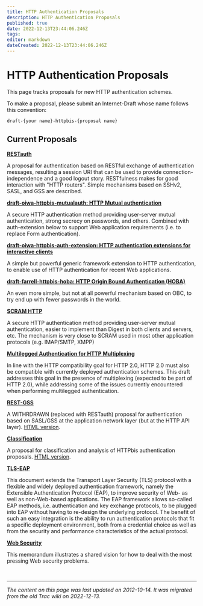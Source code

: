 ```yaml
---
title: HTTP Authentication Proposals
description: HTTP Authentication Proposals
published: true
date: 2022-12-13T23:44:06.246Z
tags: 
editor: markdown
dateCreated: 2022-12-13T23:44:06.246Z
---
```


# HTTP Authentication Proposals

This page tracks proposals for new HTTP authentication schemes.

To make a proposal, please submit an Internet-Draft whose name follows this convention:

    draft-{your name}-httpbis-{proposal name}

## Current Proposals

**[RESTauth](http://tools.ietf.org/html/draft-williams-http-rest-auth)**

A proposal for authentication based on RESTful exchange of authentication messages, resulting a session URI that can be used to provide connection-independence and a good logout story. RESTfulness makes for good interaction with "HTTP routers". Simple mechanisms based on SSHv2, SASL, and GSS are described.

**[draft-oiwa-httpbis-mutualauth: HTTP Mutual authentication](/group/httpbis/HttpAuthProposals/MutualAuth)**

A secure HTTP authentication method providing user-server mutual authentication, strong secrecy on passwords, and others. Combined with auth-extension below to support Web application requirements (i.e. to replace Form authentication).

**[draft-oiwa-httpbis-auth-extension: HTTP authentication extensions for interactive clients](/group/httpbis/HttpAuthProposals/AuthExtension)**

A simple but powerful generic framework extension to HTTP authentication, to enable use of HTTP authentication for recent Web applications.

**[draft-farrell-httpbis-hoba: HTTP Origin Bound Authentication (HOBA)](http://tools.ietf.org/html/draft-farrell-httpbis-hoba)**

An even more simple, but not at all powerful mechanism based on OBC, to try end up with fewer passwords in the world.

**[SCRAM HTTP](http://tools.ietf.org/html/draft-melnikov-httpbis-scram-auth)**

A secure HTTP authentication method providing user-server mutual authentication, easier to implement than Digest in both clients and servers, etc. The mechanism is very close to SCRAM used in most other application protocols (e.g. IMAP/SMTP, XMPP)

**[Multilegged Authentication for HTTP Multiplexing](http://tools.ietf.org/html/draft-montenegro-httpbis-multilegged-auth)**

In line with the HTTP compatibility goal for HTTP 2.0, HTTP 2.0 must also be compatible with currently deployed authentication schemes. This draft addresses this goal in the presence of multiplexing (expected to be part of HTTP 2.0), while addressing some of the issues currently encountered when performing multilegged authentication.

**[REST-GSS](http://tools.ietf.org/id/draft-williams-rest-gss-01.txt)**

A WITHRDRAWN (replaced with RESTauth) proposal for authentication based on SASL/GSS at the application network layer (but at the HTTP API layer). [HTML version](http://tools.ietf.org/html/draft-williams-rest-gss-01).

**[Classification](http://tools.ietf.org/id/draft-williams-httpbis-auth-classification-01.txt)**

A proposal for classification and analysis of HTTPbis authentication proposals. [HTML version](http://tools.ietf.org/html/draft-williams-httpbis-auth-classification-01).

**[TLS-EAP](http://tools.ietf.org/html/draft-nir-tls-eap-13)**

This document extends the Transport Layer Security (TLS) protocol with a flexible and widely deployed authentication framework, namely the Extensible Authentication Protocol (EAP), to improve security of Web- as well as non-Web-based applications. The EAP framework allows so-called EAP methods, i.e. authentication and key exchange protocols, to be plugged into EAP without having to re-design the underlying protocol. The benefit of such an easy integration is the ability to run authentication protocols that fit a specific deployment environment, both from a credential choice as well as from the security and performance characteristics of the actual protocol.

**[Web Security](http://tools.ietf.org/html/draft-tschofenig-secure-the-web)**

This memorandum illustrates a shared vision for how to deal with the most pressing Web security problems.


&nbsp;
&nbsp;
&nbsp;
&nbsp;

---
*The content on this page was last updated on 2012-10-14. It was migrated from the old Trac wiki on 2022-12-13.*